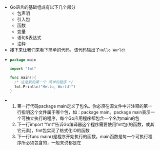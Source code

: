 - Go语言的基础组成有以下几个部分
	- 包声明
	- 引入包
	- 函数
	- 变量
	- 语句&表达式
	- 注释
- 接下来让我们来看下简单的代码，该代码输出了`Hello World!`
- ```go
  package main
  
  import "fmt"
  
  func main(){
    /* 这是我的第一个 简单的程序 */
    fmt.Println("Hello, World!")
  }
  ```
- 1. 第一行代码package main定义了包名。你必须在源文件中非注释的第一行指明这个文件属于哪个包，如：package main。package main表示一个可独立执行的程序，每个Go应用程序都包含一个名为main的包
  2. 下一行import "fmt"告诉Go编译器这个程序需要使用fmt包(的函数，或其它元素)，fmt包实现了格式化IO的函数
  3. 下一行func main()是程序开始执行的函数。main函数是每一个可执行程序所必须包含的，一般来说都是在